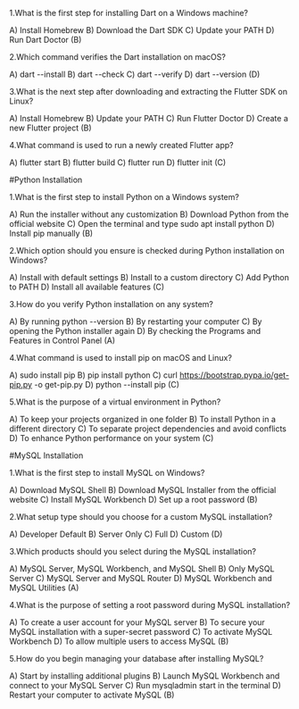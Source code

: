 1.What is the first step for installing Dart on a Windows machine?

A) Install Homebrew 
B) Download the Dart SDK 
C) Update your PATH 
D) Run Dart Doctor
  (B)


2.Which command verifies the Dart installation on macOS?

A) dart --install 
B) dart --check 
C) dart --verify 
D) dart --version
  (D)


3.What is the next step after downloading and extracting the Flutter SDK on Linux?

A) Install Homebrew 
B) Update your PATH 
C) Run Flutter Doctor 
D) Create a new Flutter project
  (B)

  
4.What command is used to run a newly created Flutter app?

A) flutter start 
B) flutter build 
C) flutter run 
D) flutter init
  (C)


#Python Installation

1.What is the first step to install Python on a Windows system?

A) Run the installer without any customization 
B) Download Python from the official website 
C) Open the terminal and type sudo apt install python 
D) Install pip manually
  (B)

  
2.Which option should you ensure is checked during Python installation on Windows?

A) Install with default settings 
B) Install to a custom directory 
C) Add Python to PATH 
D) Install all available features
  (C)

  
3.How do you verify Python installation on any system?

A) By running python --version 
B) By restarting your computer 
C) By opening the Python installer again 
D) By checking the Programs and Features in Control Panel
  (A)

  
4.What command is used to install pip on macOS and Linux?

A) sudo install pip 
B) pip install python 
C) curl https://bootstrap.pypa.io/get-pip.py -o get-pip.py 
D) python --install pip
  (C)

  
5.What is the purpose of a virtual environment in Python?

A) To keep your projects organized in one folder 
B) To install Python in a different directory 
C) To separate project dependencies and avoid conflicts 
D) To enhance Python performance on your system
  (C)

  
#MySQL Installation

1.What is the first step to install MySQL on Windows?

A) Download MySQL Shell 
B) Download MySQL Installer from the official website 
C) Install MySQL Workbench 
D) Set up a root password
  (B)


2.What setup type should you choose for a custom MySQL installation?

A) Developer Default 
B) Server Only 
C) Full 
D) Custom
  (D)


3.Which products should you select during the MySQL installation?

A) MySQL Server, MySQL Workbench, and MySQL Shell 
B) Only MySQL Server 
C) MySQL Server and MySQL Router 
D) MySQL Workbench and MySQL Utilities
  (A)


4.What is the purpose of setting a root password during MySQL installation?

A) To create a user account for your MySQL server 
B) To secure your MySQL installation with a super-secret password 
C) To activate MySQL Workbench 
D) To allow multiple users to access MySQL
  (B)


5.How do you begin managing your database after installing MySQL?

A) Start by installing additional plugins 
B) Launch MySQL Workbench and connect to your MySQL Server 
C) Run mysqladmin start in the terminal 
D) Restart your computer to activate MySQL
  (B)
